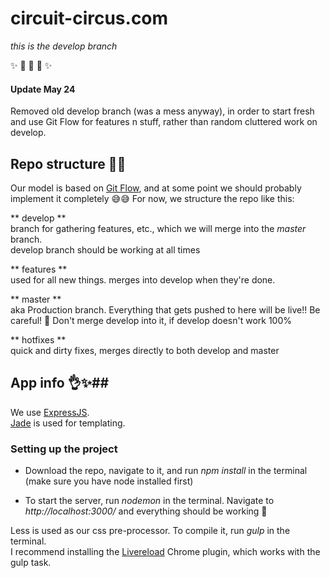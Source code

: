 # circuit-circus.com
*this is the develop branch*  


✨ 🎪 🎪 🎪 ✨

  

#### Update May 24 ####
Removed old develop branch (was a mess anyway), in order to start fresh and use Git Flow for features n stuff, rather than random cluttered work on develop.  


## Repo structure 🌲🌳 ##

Our model is based on [Git Flow](http://nvie.com/posts/a-successful-git-branching-model/), and at some point we should probably implement it completely 😅😅 For now, we structure the repo like this:

** develop **  
branch for gathering features, etc., which we will merge into the *master* branch.  
develop branch should be working at all times

** features **  
used for all new things. merges into develop when they're done.

** master **  
aka Production branch. Everything that gets pushed to here will be live!! Be careful! 🙏 Don't merge develop into it, if develop doesn't work 100%

** hotfixes **  
quick and dirty fixes, merges directly to both develop and master


## App info 👌✨️##

We use [ExpressJS](http://expressjs.com/).  
 [Jade](http://jade-lang.com/) is used for templating.

### Setting up the project ###
- Download the repo, navigate to it, and run *npm install* in the terminal  
(make sure you have node installed first)

- To start the server, run *nodemon* in the terminal. Navigate to *http://localhost:3000/* and everything should be working 🙏   
 
Less is used as our css pre-processor. To compile it, run *gulp* in the terminal.  
I recommend installing the [Livereload](https://chrome.google.com/webstore/detail/livereload/jnihajbhpnppcggbcgedagnkighmdlei) Chrome plugin, which works with the gulp task.
